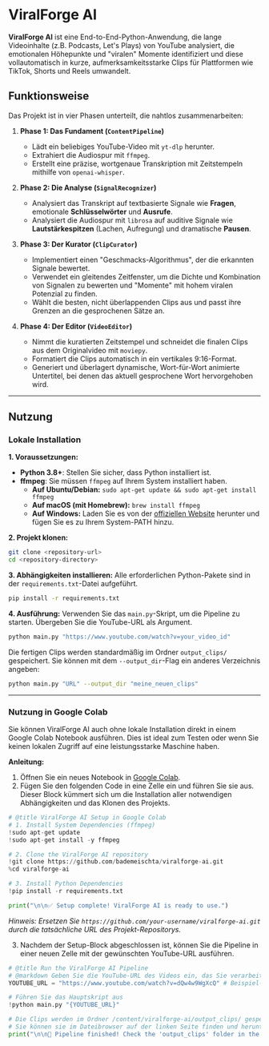 # ViralForge AI

**ViralForge AI** ist eine End-to-End-Python-Anwendung, die lange Videoinhalte (z.B. Podcasts, Let's Plays) von YouTube analysiert, die emotionalen Höhepunkte und "viralen" Momente identifiziert und diese vollautomatisch in kurze, aufmerksamkeitsstarke Clips für Plattformen wie TikTok, Shorts und Reels umwandelt.

## Funktionsweise

Das Projekt ist in vier Phasen unterteilt, die nahtlos zusammenarbeiten:

1.  **Phase 1: Das Fundament (`ContentPipeline`)**
    *   Lädt ein beliebiges YouTube-Video mit `yt-dlp` herunter.
    *   Extrahiert die Audiospur mit `ffmpeg`.
    *   Erstellt eine präzise, wortgenaue Transkription mit Zeitstempeln mithilfe von `openai-whisper`.

2.  **Phase 2: Die Analyse (`SignalRecognizer`)**
    *   Analysiert das Transkript auf textbasierte Signale wie **Fragen**, emotionale **Schlüsselwörter** und **Ausrufe**.
    *   Analysiert die Audiospur mit `librosa` auf auditive Signale wie **Lautstärkespitzen** (Lachen, Aufregung) und dramatische **Pausen**.

3.  **Phase 3: Der Kurator (`ClipCurator`)**
    *   Implementiert einen "Geschmacks-Algorithmus", der die erkannten Signale bewertet.
    *   Verwendet ein gleitendes Zeitfenster, um die Dichte und Kombination von Signalen zu bewerten und "Momente" mit hohem viralen Potenzial zu finden.
    *   Wählt die besten, nicht überlappenden Clips aus und passt ihre Grenzen an die gesprochenen Sätze an.

4.  **Phase 4: Der Editor (`VideoEditor`)**
    *   Nimmt die kuratierten Zeitstempel und schneidet die finalen Clips aus dem Originalvideo mit `moviepy`.
    *   Formatiert die Clips automatisch in ein vertikales 9:16-Format.
    *   Generiert und überlagert dynamische, Wort-für-Wort animierte Untertitel, bei denen das aktuell gesprochene Wort hervorgehoben wird.

---

## Nutzung

### Lokale Installation

**1. Voraussetzungen:**
*   **Python 3.8+**: Stellen Sie sicher, dass Python installiert ist.
*   **ffmpeg**: Sie müssen `ffmpeg` auf Ihrem System installiert haben.
    *   **Auf Ubuntu/Debian:** `sudo apt-get update && sudo apt-get install ffmpeg`
    *   **Auf macOS (mit Homebrew):** `brew install ffmpeg`
    *   **Auf Windows:** Laden Sie es von der [offiziellen Website](https://ffmpeg.org/download.html) herunter und fügen Sie es zu Ihrem System-PATH hinzu.

**2. Projekt klonen:**
```bash
git clone <repository-url>
cd <repository-directory>
```

**3. Abhängigkeiten installieren:**
Alle erforderlichen Python-Pakete sind in der `requirements.txt`-Datei aufgeführt.
```bash
pip install -r requirements.txt
```

**4. Ausführung:**
Verwenden Sie das `main.py`-Skript, um die Pipeline zu starten. Übergeben Sie die YouTube-URL als Argument.

```bash
python main.py "https://www.youtube.com/watch?v=your_video_id"
```

Die fertigen Clips werden standardmäßig im Ordner `output_clips/` gespeichert. Sie können mit dem `--output_dir`-Flag ein anderes Verzeichnis angeben:
```bash
python main.py "URL" --output_dir "meine_neuen_clips"
```

---

### Nutzung in Google Colab

Sie können ViralForge AI auch ohne lokale Installation direkt in einem Google Colab Notebook ausführen. Dies ist ideal zum Testen oder wenn Sie keinen lokalen Zugriff auf eine leistungsstarke Maschine haben.

**Anleitung:**
1.  Öffnen Sie ein neues Notebook in [Google Colab](https://colab.research.google.com/).
2.  Fügen Sie den folgenden Code in eine Zelle ein und führen Sie sie aus. Dieser Block kümmert sich um die Installation aller notwendigen Abhängigkeiten und das Klonen des Projekts.

```python
# @title ViralForge AI Setup in Google Colab
# 1. Install System Dependencies (ffmpeg)
!sudo apt-get update
!sudo apt-get install -y ffmpeg

# 2. Clone the ViralForge AI repository
!git clone https://github.com/bademeischta/viralforge-ai.git
%cd viralforge-ai

# 3. Install Python Dependencies
!pip install -r requirements.txt

print("\n\n✅ Setup complete! ViralForge AI is ready to use.")
```
*Hinweis: Ersetzen Sie `https://github.com/your-username/viralforge-ai.git` durch die tatsächliche URL des Projekt-Repositorys.*

3.  Nachdem der Setup-Block abgeschlossen ist, können Sie die Pipeline in einer neuen Zelle mit der gewünschten YouTube-URL ausführen.

```python
# @title Run the ViralForge AI Pipeline
# @markdown Geben Sie die YouTube-URL des Videos ein, das Sie verarbeiten möchten.
YOUTUBE_URL = "https://www.youtube.com/watch?v=dQw4w9WgXcQ" # Beispiel-URL

# Führen Sie das Hauptskript aus
!python main.py "{YOUTUBE_URL}"

# Die Clips werden im Ordner /content/viralforge-ai/output_clips/ gespeichert.
# Sie können sie im Dateibrowser auf der linken Seite finden und herunterladen.
print("\n\n🚀 Pipeline finished! Check the 'output_clips' folder in the file browser.")
```

